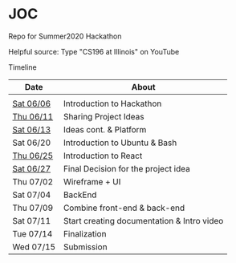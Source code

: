 # JOC
Repo for Summer2020 Hackathon

Helpful source: Type "CS196 at Illinois" on YouTube

Timeline


| Date | About |
| - | - |
| | |
| [Sat 06/06](/Timeline/06-06.md) | Introduction to Hackathon |
| [Thu 06/11](/Timeline/06-11.md) | Sharing Project Ideas |
| [Sat 06/13](/Timeline/06-13)    | Ideas cont. & Platform |
| Sat 06/20  | Introduction to Ubuntu & Bash |
| [Thu 06/25](/Timeline/06-25)  | Introduction to React |
| [Sat 06/27](/Timeline/06-27)  | Final Decision for the project idea |
| Thu 07/02  | Wireframe + UI |
| Sat 07/04  | BackEnd |
| Thu 07/09  | Combine front-end & back-end |
| Sat 07/11  | Start creating documentation & Intro video |
| Tue 07/14  | Finalization |
| Wed 07/15  | Submission |

